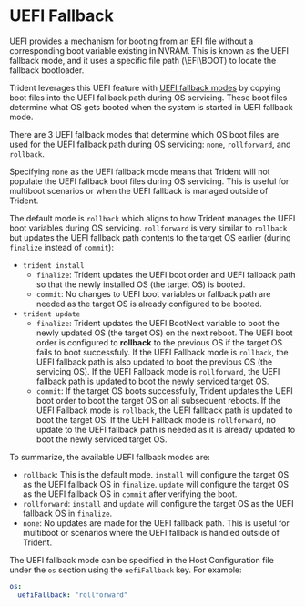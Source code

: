 
# UEFI Fallback

UEFI provides a mechanism for booting from an EFI file without a corresponding
boot variable existing in NVRAM. This is known as the UEFI fallback mode, and
it uses a specific file path (\EFI\BOOT) to locate the fallback bootloader.

Trident leverages this UEFI feature with
[UEFI fallback modes](../Reference/Host-Configuration/API-Reference/UefiFallbackMode.md)
by copying boot files into the UEFI fallback path during OS servicing. These
boot files determine what OS gets booted when the system is started in UEFI
fallback mode.

There are 3 UEFI fallback modes that determine which OS boot files are used
for the UEFI fallback path during OS servicing: `none`, `rollforward`, and
`rollback`.

Specifying `none` as the UEFI fallback mode means that Trident will not
populate the UEFI fallback boot files during OS servicing. This is useful
for multiboot scenarios or when the UEFI fallback is managed outside of
Trident.

The default mode is `rollback` which aligns to how Trident manages the UEFI
boot variables during OS servicing. `rollforward` is very similar to `rollback`
but updates the UEFI fallback path contents to the target OS earlier (during
`finalize` instead of `commit`):

* `trident install`
  * `finalize`: Trident updates the UEFI boot order and UEFI fallback path so that
      the newly installed OS (the target OS) is booted.
  * `commit`: No changes to UEFI boot variables or fallback path are needed as the
      target OS is already configured to be booted.
* `trident update`
  * `finalize`: Trident updates the UEFI BootNext variable to boot the newly
      updated OS (the target OS) on the next reboot. The UEFI boot order is configured
      to **rollback** to the previous OS if the target OS fails to boot successfuly.
      If the UEFI Fallback mode is `rollback`, the UEFI fallback path is also updated
      to boot the previous OS (the servicing OS). If the UEFI Fallback mode is `rollforward`,
      the UEFI fallback path is updated to boot the newly serviced target OS.
  * `commit`: If the target OS boots successfully, Trident updates the UEFI boot
      order to boot the target OS on all subsequent reboots. If the UEFI Fallback mode
      is `rollback`, the UEFI fallback path is updated to boot the target OS. If the
      UEFI Fallback mode is `rollforward`, no update to the UEFI fallback path is needed
      as it is already updated to boot the newly serviced target OS.

To summarize, the available UEFI fallback modes are:

* `rollback`: This is the default mode. `install` will configure
  the target OS as the UEFI fallback OS in `finalize`.  `update` will configure
  the target OS as the UEFI fallback OS in `commit` after verifying the boot.
* `rollforward`: `install` and `update` will configure the target OS as the UEFI
  fallback OS in `finalize`.
* `none`: No updates are made for the UEFI fallback path. This is useful for
   multiboot or scenarios where the UEFI fallback is handled outside of Trident.

The UEFI fallback mode can be specified in the Host Configuration file under
the `os` section using the `uefiFallback` key. For example:

```yaml
os:
  uefiFallback: "rollforward"
```
